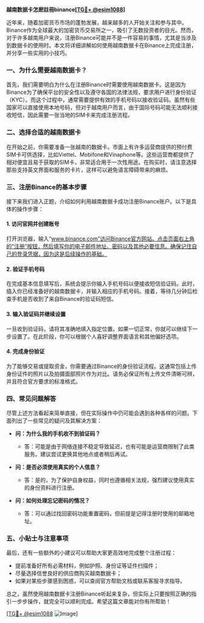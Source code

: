 **越南数据卡怎麽註冊binance[[TG💪+ @esim1088](https://t.me/s/esim1088)]**

近年来，随着加密货币市场的蓬勃发展，越来越多的人开始关注和参与其中。Binance作为全球最大的加密货币交易所之一，吸引了无数投资者的目光。然而，对于许多越南用户来说，注册Binance可能并不是一件容易的事情，尤其是当涉及到数据卡的使用时。本文将详细讲解如何使用越南数据卡在Binance上完成注册，并分享一些实用的小技巧。

### 一、为什么需要越南数据卡？

首先，我们需要明白为什么在注册Binance时需要使用越南数据卡。这是因为Binance为了确保平台的安全性以及遵守各国的法律法规，要求用户进行身份验证（KYC）。而这个过程中，通常需要提供有效的手机号码以接收验证码。虽然有些国家可以直接使用本地号码，但对于越南用户而言，由于国际号码可能无法顺利接收短信，因此需要一张当地的SIM卡来完成注册流程。

### 二、选择合适的越南数据卡

在开始之前，你需要准备一张越南的数据卡。市面上有许多运营商提供的预付费SIM卡可供选择，比如Viettel、Mobifone和Vinaphone等。这些运营商都提供了相对便宜且易于获取的SIM卡，非常适合用于一次性用途。在购买时，请注意选择那些支持英文界面和服务的卡片，这样可以避免语言障碍带来的麻烦。

### 三、注册Binance的基本步骤

接下来我们进入正题，介绍如何利用越南数据卡成功注册Binance账户。以下是具体的操作步骤：

#### 1. 访问官网并创建账号
打开浏览器，输入“www.binance.com”访问Binance官方网站。点击页面右上角的“注册”按钮，然后填写你的电子邮件地址、密码以及其他必要信息。确保记住自己的登录凭据，因为这是后续操作的基础。

#### 2. 验证手机号码
在完成基本信息填写后，系统会提示你输入手机号码以便接收短信验证码。此时，插入你已经准备好的越南数据卡，并输入相应的手机号码。接着，等待几分钟后检查手机是否收到了来自Binance的验证码短信。

#### 3. 输入验证码并继续设置
一旦收到验证码，请将其准确地填入指定位置。如果一切正常，你就可以继续下一步设置了。在此阶段，你可以根据个人喜好调整界面语言和其他偏好选项。

#### 4. 完成身份验证
为了能够交易或提取资金，你需要通过Binance的身份验证流程。这通常包括上传身份证件的照片以及拍摄面部照片作为对比。请务必保证所有上传文件清晰可辨，并且符合官方要求的标准格式。

### 四、常见问题解答

尽管上述方法看起来简单直接，但在实际操作中仍可能会遇到各种各样的问题。下面列出了一些常见的疑问及其解决方案：

- **问：为什么我的手机收不到验证码？**
  - 答：可能是由于网络连接不稳定导致延迟，也有可能是运营商限制了此类服务。建议尝试更换其他地点或者稍后再试。
  
- **问：是否必须使用真实的个人信息？**
  - 答：是的，为了保护自身权益，同时也遵循相关法规，强烈建议使用真实的身份资料进行注册。

- **问：如何处理忘记密码的情况？**
  - 答：可以通过找回密码功能重置密码，但前提是记得注册时使用的邮箱地址。

### 五、小贴士与注意事项

最后，还有一些额外的小建议可以帮助大家更高效地完成整个注册过程：
- 提前准备好所有必需材料，例如护照、身份证等证件扫描件；
- 尽量选择信誉良好的供应商购买越南数据卡；
- 如果对某些步骤感到困惑，可以查阅官方帮助文档或联系客服寻求指导。

总之，虽然使用越南数据卡注册Binance听起来复杂，但实际上只要按照正确的指引一步步操作，就完全可以顺利完成。希望这篇文章能对你有所帮助！

[[TG💪+ @esim1088](https://t.me/s/esim1088) ![Image](https://i.postimg.cc/4NQfJmqS/Snipaste-2025-05-13-00-14-12.png)]